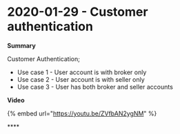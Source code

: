 # 2020-01-29 - Customer authentication

**Summary**

Customer Authentication;

* Use case 1 - User account is with broker only
* Use case 2 - User account is with seller only
* Use case 3 - User has both broker and seller accounts

**Video**

{% embed url="https://youtu.be/ZVfbAN2ygNM" %}

\*\*\*\*



